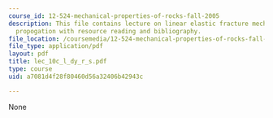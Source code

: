 ```yaml
---
course_id: 12-524-mechanical-properties-of-rocks-fall-2005
description: This file contains lecture on linear elastic fracture mechanics and dyke
  propogation with resource reading and bibliography.
file_location: /coursemedia/12-524-mechanical-properties-of-rocks-fall-2005/a7081d4f28f80460d56a32406b42943c_lec_10c_l_dy_r_s.pdf
file_type: application/pdf
layout: pdf
title: lec_10c_l_dy_r_s.pdf
type: course
uid: a7081d4f28f80460d56a32406b42943c

---
```

None